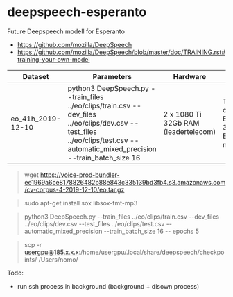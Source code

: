 # deepspeech-esperanto
Future Deepspeech modell for Esperanto
* https://github.com/mozilla/DeepSpeech
* https://github.com/mozilla/DeepSpeech/blob/master/doc/TRAINING.rst#training-your-own-model


|Dataset|Parameters|Hardware|Results|
|--|--|--|--|
|eo_41h_2019-12-10|python3 DeepSpeech.py --train_files ../eo/clips/train.csv --dev_files ../eo/clips/dev.csv --test_files ../eo/clips/test.csv --automatic_mixed_precision --train_batch_size 16|2 x 1080 Ti 32Gb RAM (leadertelecom)|Time for one Epoch: 3h  Total Epochs:3 nefinita|

> wget https://voice-prod-bundler-ee1969a6ce8178826482b88e843c335139bd3fb4.s3.amazonaws.com/cv-corpus-4-2019-12-10/eo.tar.gz

> sudo apt-get install sox libsox-fmt-mp3

> python3 DeepSpeech.py --train_files ../eo/clips/train.csv --dev_files ../eo/clips/dev.csv --test_files ../eo/clips/test.csv --automatic_mixed_precision --train_batch_size 16 -- epochs 5

> scp -r  usergpu@185.x.x.x:/home/usergpu/.local/share/deepspeech/checkpoints/ /Users/nomo/

Todo:
- run ssh process in background (background + disown process)
